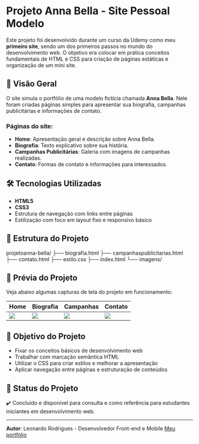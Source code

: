 # Projeto Anna Bella - Site Pessoal Modelo

Este projeto foi desenvolvido durante um curso da Udemy como meu **primeiro site**, sendo um dos primeiros passos no mundo do desenvolvimento web. O objetivo era colocar em prática conceitos fundamentais de HTML e CSS para criação de páginas estáticas e organização de um mini site.

## 🔎 Visão Geral

O site simula o portfólio de uma modelo fictícia chamada **Anna Bella**. Nele foram criadas páginas simples para apresentar sua biografia, campanhas publicitárias e informações de contato.

### Páginas do site:

- **Home**: Apresentação geral e descrição sobre Anna Bella.
- **Biografia**: Texto explicativo sobre sua história.
- **Campanhas Publicitárias**: Galeria com imagens de campanhas realizadas.
- **Contato**: Formas de contato e informações para interessados.

## 🛠️ Tecnologias Utilizadas

- **HTML5**
- **CSS3**
- Estrutura de navegação com links entre páginas
- Estilização com foco em layout fixo e responsivo básico

## 📂 Estrutura do Projeto

projetoanna-bella/
├── biografia.html
├── campanhaspublicitarias.html
├── contato.html
├── estilo.css
├── index.html
└── imagens/


## 🎨 Prévia do Projeto

Veja abaixo algumas capturas de tela do projeto em funcionamento:

| Home | Biografia | Campanhas | Contato |
|------|-----------|-----------|---------|
| ![](./imagens/home.png) | ![](./imagens/biografia.png) | ![](./imagens/campanhas.png) | ![](./imagens/contato.png) |

## 🚀 Objetivo do Projeto

- Fixar os conceitos básicos de desenvolvimento web
- Trabalhar com marcação semântica HTML
- Utilizar o CSS para criar estilos e melhorar a apresentação
- Aplicar navegação entre páginas e estruturação de conteúdos

## 📌 Status do Projeto

✔️ Concluído e disponível para consulta e como referência para estudantes iniciantes em desenvolvimento web.

---

**Autor**: Leonardo Rodrigues - Desenvolvedor Front-end e Mobile
[Meu portfólio](https://leorodrigues.dev)
